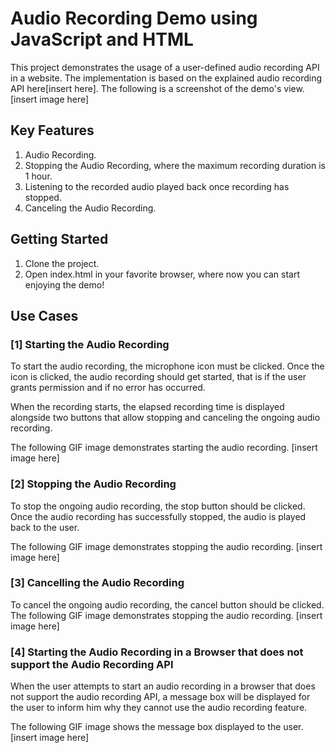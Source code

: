 # Audio Recording Demo using JavaScript and HTML
This project demonstrates the usage of a user-defined audio recording API in a website. The implementation is based on the explained audio recording API here[insert here]. The following is a screenshot of the demo's view.
[insert image here]

## Key Features
1. Audio Recording. <br/>
2. Stopping the Audio Recording, where the maximum recording duration is 1 hour. <br/>
3. Listening to the recorded audio played back once recording has stopped. <br/>
4. Canceling the Audio Recording. <br/>

## Getting Started
1. Clone the project. <br/>
2. Open index.html in your favorite browser, where now you can start enjoying the demo! <br/>

## Use Cases
### [1] Starting the Audio Recording

To start the audio recording, the microphone icon must be clicked. Once the icon is clicked, the audio recording should get started, that is if the user grants permission and if no error has occurred.

 When the recording starts, the elapsed recording time is displayed alongside two buttons that allow stopping and canceling the ongoing audio recording. 

The following GIF image demonstrates starting the audio recording.
[insert image here]

### [2] Stopping the Audio Recording

To stop the ongoing audio recording, the stop button should be clicked. Once the audio recording has successfully stopped, the audio is played back to the user.

The following GIF image demonstrates stopping the audio recording.
[insert image here]

### [3] Cancelling the Audio Recording
To cancel the ongoing audio recording, the cancel button should be clicked.
The following GIF image demonstrates stopping the audio recording.
[insert image here]

### [4] Starting the Audio Recording in a Browser that does not support the Audio Recording API
When the user attempts to start an audio recording in a browser that does not support the audio recording API, a message box will be displayed for the user to inform him why they cannot use the audio recording feature.

The following GIF image shows the message box displayed to the user.
[insert image here]

